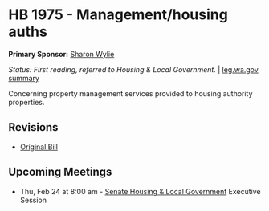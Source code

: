 # HB 1975 - Management/housing auths
**Primary Sponsor:** [Sharon Wylie](/person/leg/sharon.wylie.md)

*Status: First reading, referred to Housing & Local Government.* | [leg.wa.gov summary](https://app.leg.wa.gov/billsummary?BillNumber=1975&Year=2021)

Concerning property management services provided to housing authority properties.

## Revisions
* [Original Bill](1/)

## Upcoming Meetings
* Thu, Feb 24 at 8:00 am - [Senate Housing & Local Government](/senate/2021-22/HLG/) Executive Session